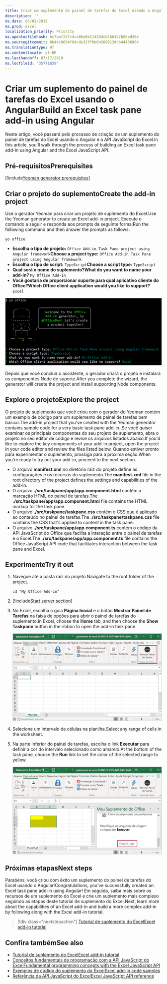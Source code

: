 ```yaml
---
title: Criar um suplemento do painel de tarefas do Excel usando o Angular
description: ''
ms.date: 05/02/2019
ms.prod: excel
localization_priority: Priority
ms.openlocfilehash: 6c7baf237c4ca0be0e11428dcb2661b7b86ed39e
ms.sourcegitcommit: bb44c9694f88cde32ffbb642689130db44456964
ms.translationtype: HT
ms.contentlocale: pt-BR
ms.lasthandoff: 07/17/2019
ms.locfileid: "35771839"
---
```

# <a name="build-an-excel-task-pane-add-in-using-angular"></a><span data-ttu-id="9973f-102">Criar um suplemento do painel de tarefas do Excel usando o Angular</span><span class="sxs-lookup"><span data-stu-id="9973f-102">Build an Excel task pane add-in using Angular</span></span>

<span data-ttu-id="9973f-103">Neste artigo, você passará pelo processo de criação de um suplemento do painel de tarefas do Excel usando o Angular e a API JavaScript do Excel.</span><span class="sxs-lookup"><span data-stu-id="9973f-103">In this article, you'll walk through the process of building an Excel task pane add-in using Angular and the Excel JavaScript API.</span></span>

## <a name="prerequisites"></a><span data-ttu-id="9973f-104">Pré-requisitos</span><span class="sxs-lookup"><span data-stu-id="9973f-104">Prerequisites</span></span>

[!include[Yeoman generator prerequisites](../includes/quickstart-yo-prerequisites.md)]

## <a name="create-the-add-in-project"></a><span data-ttu-id="9973f-105">Criar o projeto do suplemento</span><span class="sxs-lookup"><span data-stu-id="9973f-105">Create the add-in project</span></span>

<span data-ttu-id="9973f-106">Use o gerador Yeoman para criar um projeto de suplemento do Excel.</span><span class="sxs-lookup"><span data-stu-id="9973f-106">Use the Yeoman generator to create an Excel add-in project.</span></span> <span data-ttu-id="9973f-107">Execute o comando a seguir e responda aos prompts da seguinte forma:</span><span class="sxs-lookup"><span data-stu-id="9973f-107">Run the following command and then answer the prompts as follows:</span></span>

```command&nbsp;line
yo office
```

- <span data-ttu-id="9973f-108">**Escolha o tipo de projeto:** `Office Add-in Task Pane project using Angular framework`</span><span class="sxs-lookup"><span data-stu-id="9973f-108">**Choose a project type:** `Office Add-in Task Pane project using Angular framework`</span></span>
- <span data-ttu-id="9973f-109">**Escolha o tipo de script:** `TypeScript`</span><span class="sxs-lookup"><span data-stu-id="9973f-109">**Choose a script type:** `TypeScript`</span></span>
- <span data-ttu-id="9973f-110">**Qual será o nome do suplemento?**</span><span class="sxs-lookup"><span data-stu-id="9973f-110">**What do you want to name your add-in?**</span></span> `My Office Add-in`
- <span data-ttu-id="9973f-111">**Você gostaria de proporcionar suporte para qual aplicativo cliente do Office?**</span><span class="sxs-lookup"><span data-stu-id="9973f-111">**Which Office client application would you like to support?**</span></span> `Excel`

![Gerador do Yeoman](../images/yo-office-excel-angular-2.png)

<span data-ttu-id="9973f-113">Depois que você concluir o assistente, o gerador criará o projeto e instalará os componentes Node de suporte.</span><span class="sxs-lookup"><span data-stu-id="9973f-113">After you complete the wizard, the generator will create the project and install supporting Node components.</span></span>

## <a name="explore-the-project"></a><span data-ttu-id="9973f-114">Explore o projeto</span><span class="sxs-lookup"><span data-stu-id="9973f-114">Explore the project</span></span>

<span data-ttu-id="9973f-115">O projeto de suplemento que você criou com o gerador do Yeoman contém um exemplo de código para um suplemento de painel de tarefas bem básico.</span><span class="sxs-lookup"><span data-stu-id="9973f-115">The add-in project that you've created with the Yeoman generator contains sample code for a very basic task pane add-in.</span></span> <span data-ttu-id="9973f-116">Se você quiser examinar os principais componentes do seu projeto de suplemento, abra o projeto no seu editor de código e revise os arquivos listados abaixo.</span><span class="sxs-lookup"><span data-stu-id="9973f-116">If you'd like to explore the key components of your add-in project, open the project in your code editor and review the files listed below.</span></span> <span data-ttu-id="9973f-117">Quando estiver pronto para experimentar o suplemento, prossiga para a próxima seção.</span><span class="sxs-lookup"><span data-stu-id="9973f-117">When you're ready to try out your add-in, proceed to the next section.</span></span>

- <span data-ttu-id="9973f-118">O arquivo **manifest.xml** no diretório raiz do projeto define as configurações e os recursos do suplemento.</span><span class="sxs-lookup"><span data-stu-id="9973f-118">The **manifest.xml** file in the root directory of the project defines the settings and capabilities of the add-in.</span></span>
- <span data-ttu-id="9973f-119">O arquivo **./src/taskpane/app/app.component.html** contém a marcação HTML do painel de tarefas.</span><span class="sxs-lookup"><span data-stu-id="9973f-119">The **./src/taskpane/app/app.component.html** file contains the HTML markup for the task pane.</span></span>
- <span data-ttu-id="9973f-120">O arquivo **./src/taskpane/taskpane.css** contém o CSS que é aplicado ao conteúdo no painel de tarefas.</span><span class="sxs-lookup"><span data-stu-id="9973f-120">The **./src/taskpane/taskpane.css** file contains the CSS that's applied to content in the task pane.</span></span>
- <span data-ttu-id="9973f-121">O arquivo **./src/taskpane/app/app.component.ts** contém o código da API JavaScript do Office que facilita a interação entre o painel de tarefas e o Excel.</span><span class="sxs-lookup"><span data-stu-id="9973f-121">The **./src/taskpane/app/app.component.ts** file contains the Office JavaScript API code that facilitates interaction between the task pane and Excel.</span></span>

## <a name="try-it-out"></a><span data-ttu-id="9973f-122">Experimente</span><span class="sxs-lookup"><span data-stu-id="9973f-122">Try it out</span></span>

1. <span data-ttu-id="9973f-123">Navegue até a pasta raiz do projeto.</span><span class="sxs-lookup"><span data-stu-id="9973f-123">Navigate to the root folder of the project.</span></span>

    ```command&nbsp;line
    cd "My Office Add-in"
    ```

2. [!include[Start server section](../includes/quickstart-yo-start-server-excel.md)] 

3. <span data-ttu-id="9973f-124">No Excel, escolha a guia **Página Inicial** e o botão **Mostrar Painel de Tarefas** na faixa de opções para abrir o painel de tarefas do suplemento.</span><span class="sxs-lookup"><span data-stu-id="9973f-124">In Excel, choose the **Home** tab, and then choose the **Show Taskpane** button in the ribbon to open the add-in task pane.</span></span>

    ![Botão do suplemento do Excel](../images/excel-quickstart-addin-3b.png)

4. <span data-ttu-id="9973f-126">Selecione um intervalo de células na planilha.</span><span class="sxs-lookup"><span data-stu-id="9973f-126">Select any range of cells in the worksheet.</span></span>

5. <span data-ttu-id="9973f-127">Na parte inferior do painel de tarefas, escolha o link **Executar** para definir a cor do intervalo selecionado como amarelo.</span><span class="sxs-lookup"><span data-stu-id="9973f-127">At the bottom of the task pane, choose the **Run** link to set the color of the selected range to yellow.</span></span>

    ![Suplemento do Excel](../images/excel-quickstart-addin-3c.png)

## <a name="next-steps"></a><span data-ttu-id="9973f-129">Próximas etapas</span><span class="sxs-lookup"><span data-stu-id="9973f-129">Next steps</span></span>

<span data-ttu-id="9973f-130">Parabéns, você criou com êxito um suplemento do painel de tarefas do Excel usando o Angular!</span><span class="sxs-lookup"><span data-stu-id="9973f-130">Congratulations, you've successfully created an Excel task pane add-in using Angular!</span></span> <span data-ttu-id="9973f-131">Em seguida, saiba mais sobre os recursos de um suplemento do Excel e crie um suplemento mais complexo seguindo as etapas deste tutorial de suplemento do Excel.</span><span class="sxs-lookup"><span data-stu-id="9973f-131">Next, learn more about the capabilities of an Excel add-in and build a more complex add-in by following along with the Excel add-in tutorial.</span></span>

> [!div class="nextstepaction"]
> [<span data-ttu-id="9973f-132">Tutorial de suplemento do Excel</span><span class="sxs-lookup"><span data-stu-id="9973f-132">Excel add-in tutorial</span></span>](../tutorials/excel-tutorial.md)

## <a name="see-also"></a><span data-ttu-id="9973f-133">Confira também</span><span class="sxs-lookup"><span data-stu-id="9973f-133">See also</span></span>

* [<span data-ttu-id="9973f-134">Tutorial de suplemento do Excel</span><span class="sxs-lookup"><span data-stu-id="9973f-134">Excel add-in tutorial</span></span>](../tutorials/excel-tutorial-create-table.md)
* [<span data-ttu-id="9973f-135">Conceitos fundamentais de programação com a API JavaScript do Excel</span><span class="sxs-lookup"><span data-stu-id="9973f-135">Fundamental programming concepts with the Excel JavaScript API</span></span>](../excel/excel-add-ins-core-concepts.md)
* [<span data-ttu-id="9973f-136">Exemplos de código do suplemento do Excel</span><span class="sxs-lookup"><span data-stu-id="9973f-136">Excel add-in code samples</span></span>](https://developer.microsoft.com/office/gallery/?filterBy=Samples,Excel)
* [<span data-ttu-id="9973f-137">Referência da API JavaScript do Excel</span><span class="sxs-lookup"><span data-stu-id="9973f-137">Excel JavaScript API reference</span></span>](/office/dev/add-ins/reference/overview/excel-add-ins-reference-overview)
